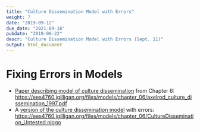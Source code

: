 ```yaml
---
title: "Culture Dissemination Model with Errors"
weight: 7
date: "2019-09-12"
due_date: "2021-09-16"
pubdate: "2019-08-22"
descr: "Culture Dissemination Model with Errors (Sept. 11)"
output: html_document
---
```

# Fixing Errors in Models
 
* [Paper describing model of culture dissemination](/files/models/chapter_06/axelrod_culture_dissemination_1997.pdf) 
  from Chapter 6:<br/>
  <https://ees4760.jgilligan.org/files/models/chapter_06/axelrod_culture_dissemination_1997.pdf>
* A [version of the culture dissemination model](/files/models/chapter_06/CultureDissemination_Untested.nlogo)
  with errors:<br/>
  <https://ees4760.jgilligan.org/files/models/chapter_06/CultureDissemination_Untested.nlogo>
